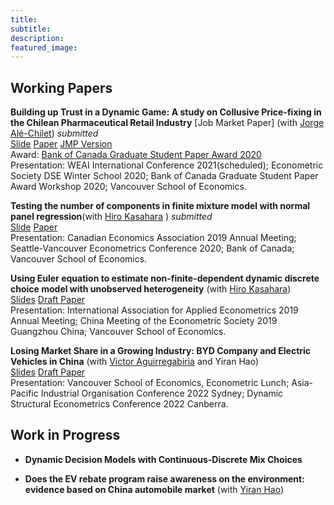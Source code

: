 ```yaml
---
title: 
subtitle: 
description: 
featured_image: 
---
```


<!-- ![](/images/demo/demo-landscape.jpg) -->


## Working Papers

**Building up Trust in a Dynamic Game: A study on Collusive Price-fixing in the Chilean Pharmaceutical Retail Industry**  [Job Market Paper] (with [Jorge Alé-Chilet](https://sites.google.com/site/jorgealechilet/))  *submitted*  
[Slide](/files/CollusionSeminar.pdf)
[Paper](https://papers.ssrn.com/sol3/papers.cfm?abstract_id=4318280)
[JMP Version](/files/CollusionDynamic.pdf)  
    Award: [Bank of Canada Graduate Student Paper Award 2020](https://economics.ubc.ca/news/2020/vse-phd-students-paper-wins-top-prize-from-bank-of-canada/#.X5L9TYj0n-g)  
    Presentation: WEAI International Conference 2021(scheduled); Econometric Society DSE Winter School 2020; Bank of Canada Graduate Student Paper Award Workshop 2020; 
    Vancouver School of Economics.

**Testing the number of components in finite mixture model with normal panel regression**(with [Hiro Kasahara](https://economics.ubc.ca/faculty-and-staff/hiro-kasahara/) ) *submitted*    
[Slide](/files/IAAE_2019.pdf)
[Paper](https://arxiv.org/abs/2210.02824)  
Presentation: Canadian Economics Association 2019 Annual Meeting; Seattle-Vancouver Econometrics Conference 2020; Bank of Canada; Vancouver School of Economics.


**Using Euler equation to estimate non-finite-dependent dynamic discrete choice model with unobserved heterogeneity** (with [Hiro Kasahara](https://economics.ubc.ca/faculty-and-staff/hiro-kasahara/))   
[Slides](/files/DDC_CEA2019.pdf) [Draft Paper](/files/DDCMain.pdf)  
Presentation: International Association for Applied Econometrics 2019 Annual Meeting; 
China Meeting of the Econometric Society 2019 Guangzhou China;
Vancouver School of Economics.



**Losing Market Share in a Growing Industry: BYD Company and Electric Vehicles in China** (with [Victor Aguirregabiria](https://sites.google.com/view/victoraguirregabiriaswebsite/home) and Yiran Hao)  
[Slides](/files/EV_Presentation.pdf) [Draft Paper](http://www.google.com/url?q=http%3A%2F%2Faguirregabiria.net%2Fwpapers%2Fbyd_ev_14042022.pdf&sa=D&sntz=1&usg=AOvVaw2QBMzYE2Kt-BvnZ9SlMko9)  
Presentation: Vancouver School of Economics, Econometric Lunch;  Asia-Pacific Industrial Organisation Conference 2022 Sydney;  Dynamic Structural Econometrics Conference 2022 Canberra.


## Work in Progress

- **Dynamic Decision Models with Continuous-Discrete Mix Choices**

<!-- {% capture details %}
In dynamic decision problems, agents can make both discrete and continuous choices at the same time. 
The existence of both types of choices is natural under some circumstances. For example, empirical industrial organization literature examines firms' entry and investment decisions. 
The decision of entry is discrete, and the decision of investment is continuous.  \citet{Blevins2010} provides identification results of the class of dynamic discrete-and-continuous-choice models. We show the discrete-and-continuous model is equivalent to the agents' making decisions that map every possible state to an outcome simultaneously.  With the property, the agent's future value can be represented as the discounted payoff from repeatedly taking an arbitrary action.  The estimation technique is the first to account for the Dynamic decision models with discrete-continuous-mix choices.
{% endcapture %}
{% capture summary %}<span style="text-decoration: underline">**Abstract**</span>{% endcapture %}{% include details.html %} -->

<!-- <br /> -->

- **Does the EV rebate program raise awareness on the environment: evidence based on China automobile market** (with [Yiran Hao](https://www.economics.utoronto.ca/index.php/index/person/person/faculty/1895))

<!-- {% capture details %}
This project uses administrative vehicle registration data from one of China's major cities to identify consumers' preference over household vehicles' gas-efficient attributes over time. 
We propose to evaluate the long-run effect of electric vehicles(EV) adoption policy on the consumer's preference using administrative data from one major city in China. The data contains registration, transfer and disposal record from January 2010 to the present. The administrative data include the Vehicle Identification Number(VIN) of the registered vehicle, the household district information, the gender, and the consumer's date of birth.
The identification relies on the relative preference of high displacement vehicles and low displacement vehicles. 
The Chinese tax structure creates a discontinuity in demand for the displacement attribute. The Chinese government imposes a 7.5 % consumption tax for a vehicle with engine displacement below 1.6 litres and a 10 % tax for those above 1.6 litres.
The level of the difference between vehicle above 1.6-litre displacement compared to those below 1.6 litres conditional on rebate program for electric cars over time can explain whether the consumers' preference for environmentally friendly cars has changed.
{% endcapture %}
{% capture summary %}<span style="text-decoration: underline">**Abstract**</span>{% endcapture %}{% include details.html %} -->

